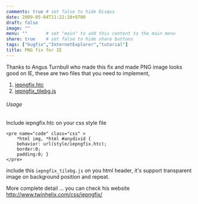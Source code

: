 ```yaml
---
comments: true # set false to hide Disqus
date: 2009-05-04T11:22:20+0700
draft: false
image: ""
menu: ""       # set "main" to add this content to the main menu
share: true    # set false to hide share buttons
tags: ["bugfix","InternetExplorer","tutorial"]
title: PNG fix for IE
---
```


Thanks to Angus Turnbull who made this fix and made PNG image looks good on IE, these are two files that you need to implement,

1. [iepngfix.htc](http://code.google.com/p/widgetfx/source/browse/widgetfx.org/iepngfix.htc)
2. [iepngfix_tilebg.js](http://code.google.com/p/widgetfx/source/browse/widgetfx.org/iepngfix\_tilebg.js?r=144)

###### Usage

Include iepngfix.htc on your css style file  
   
    <pre name="code" class="css" >  
        *html img, *html #anydivid {  
        behavior: url(style/iepngfix.htc);  
        border:0;  
        padding:0; }  
    </pre>

include this `iepngfix_tilebg.js` on you html header, it's support transparent image on background position and repeat.

More complete detail ... you can check his website http://www.twinhelix.com/css/iepngfix/
